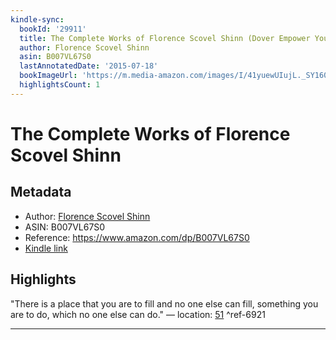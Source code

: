 ```yaml
---
kindle-sync:
  bookId: '29911'
  title: The Complete Works of Florence Scovel Shinn (Dover Empower Your Life)
  author: Florence Scovel Shinn
  asin: B007VL67S0
  lastAnnotatedDate: '2015-07-18'
  bookImageUrl: 'https://m.media-amazon.com/images/I/41yuewUIujL._SY160.jpg'
  highlightsCount: 1
---
```

# The Complete Works of Florence Scovel Shinn
## Metadata
* Author: [Florence Scovel Shinn](https://www.amazon.comundefined)
* ASIN: B007VL67S0
* Reference: https://www.amazon.com/dp/B007VL67S0
* [Kindle link](kindle://book?action=open&asin=B007VL67S0)

## Highlights
"There is a place that you are to fill and no one else can fill, something you are to do, which no one else can do." — location: [51](kindle://book?action=open&asin=B007VL67S0&location=51) ^ref-6921

---

